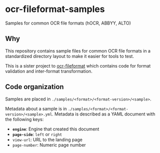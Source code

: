 # ocr-fileformat-samples
Samples for common OCR file formats (hOCR, ABBYY, ALTO)

## Why

This repository contains sample files for common OCR file formats in a
standardized directory layout to make it easier for tools to test.

This is a sister project to
[ocr-fileformat](https://github.com/UB-Mannheim/ocr-fileformat) which contains
code for format validation and inter-format transformation.

## Code organization

Samples are placed in `./samples/<format>/<format-version>/<sample>`.

Metadata about a sample is in
`./samples/<format>/<format-version>/<sample>.yml`. Metadata is
described as a YAML document with the following keys:

* **`engine`**: Engine that created this document
* **`page-side`**: `left` or `right`
* `view-url`: URL to the landing page
* `page-number`: Numeric page number
